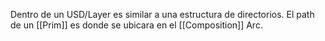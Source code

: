 Dentro de un USD/Layer es similar a una estructura de directorios. El path de un [[Prim]] es donde se ubicara en el [[Composition]] Arc.